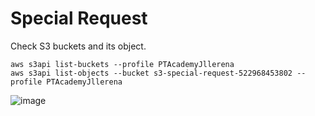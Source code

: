 # Special Request

Check S3 buckets and its object. 
```
aws s3api list-buckets --profile PTAcademyJllerena
aws s3api list-objects --bucket s3-special-request-522968453802 --profile PTAcademyJllerena
```
![image](https://user-images.githubusercontent.com/46797181/227651823-7ac5e81c-4b73-4268-8c14-90007399de20.png)


